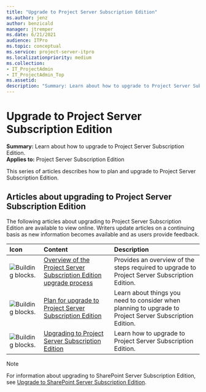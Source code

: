 ```yaml
---
title: "Upgrade to Project Server Subscription Edition"
ms.author: jenz
author: benzicald
manager: jtremper
ms.date: 6/21/2021
audience: ITPro
ms.topic: conceptual
ms.service: project-server-itpro
ms.localizationpriority: medium
ms.collection:
- IT_ProjectAdmin
- IT_ProjectAdmin_Top
ms.assetid: 
description: "Summary: Learn about how to upgrade to Project Server Subscription Edition."
---
```


# Upgrade to Project Server Subscription Edition

 **Summary:** Learn about how to upgrade to Project Server Subscription Edition.<br/>
**Applies to:** Project Server Subscription Edition
  
This series of articles describes how to plan and upgrade to Project Server Subscription Edition.

## Articles about upgrading to Project Server Subscription Edition

The following articles about upgrading to Project Server Subscription Edition are available to view online. Writers update articles on a continuing basis as new information becomes available and as users provide feedback.
  
|**Icon**|**Content**|**Description**|
|:-----|:-----|:-----|
|![Building blocks.](images/mod_icon_buildingblock_M.png)|[Overview of the Project Server Subscription Edition upgrade process](overview-project-server-subscription-edition-upgrade-process.md) <br/> |Provides an overview of the steps required to upgrade to Project Server Subscription Edition.  <br/> |
|![Building blocks.](images/mod_icon_buildingblock_M.png)|[Plan for upgrade to Project Server Subscription Edition](plan-upgrade-project-server-subscription-edition.md) <br/> |Learn about things you need to consider when planning to upgrade to Project Server Subscription Edition.  <br/> |
|![Building blocks.](images/mod_icon_buildingblock_M.png)|[Upgrading to Project Server Subscription Edition](how-to-upgrade-project-server-subscription-edition.md) <br/> |Learn how to upgrade to Project Server Subscription Edition.  <br/> |

> [!NOTE]
> For information about upgrading to SharePoint Server Subscription Edition, see [Upgrade to SharePoint Server Subscription Edition](/sharepoint/upgrade-and-update/upgrade-to-sharepoint-server-subscription-edition).
